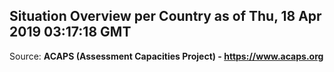 ## Situation Overview per Country as of Thu, 18 Apr 2019 03:17:18 GMT

Source: **ACAPS (Assessment Capacities Project) - https://www.acaps.org**
